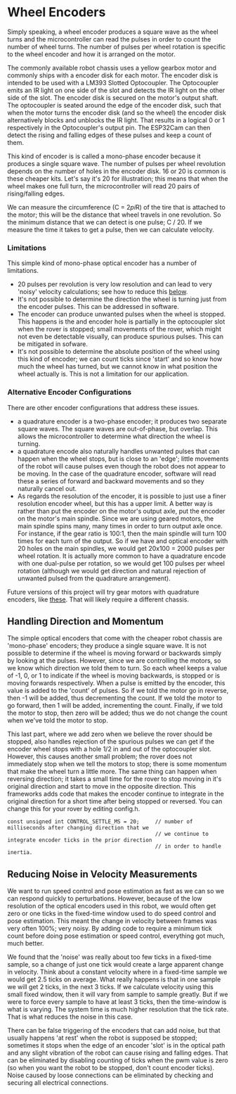 # Wheel Encoders

Simply speaking, a wheel encoder produces a square wave as the wheel turns and the microcontroller can read the pulses in order to count the number of wheel turns.  The number of pulses per wheel rotation is specific to the wheel encoder and how it is arranged on the motor.    

The commonly available robot chassis uses a yellow gearbox motor and commonly ships with a encoder disk for each motor.  The encoder disk is intended to be used with a LM393 Slotted Optocoupler.  The Optocoupler emits an IR light on one side of the slot and detects the IR light on the other side of the slot.  The encoder disk is secured on the motor's output shaft.  The optocoupler is seated around the edge of the encoder disk, such that when the motor turns the encoder disk (and so the wheel) the encoder disk alternatively blocks and unblocks the IR light.  That results in a logical 0 or 1 respectively in the Optocoupler's output pin. The ESP32Cam can then detect the rising and falling edges of these pulses and keep a count of them.

This kind of encoder is is called a mono-phase encoder because it produces a single square wave.  The number of pulses per wheel revolution depends on the number of holes in the encoder disk.  16 or 20 is common is these cheaper kits.  Let's say it's 20 for illustration; this means that when the wheel makes one full turn, the microcontroller will read 20 pairs of rising/falling edges.  

We can measure the circumference (C = 2*pi*R) of the tire that is attached to the motor; this will be the distance that wheel travels in one revolution.  So the minimum distance that we can detect is one pulse; C / 20.  If we measure the time it takes to get a pulse, then we can calculate velocity.  

### Limitations
This simple kind of mono-phase optical encoder has a number of limitations.  
- 20 pulses per revolution is very low resolution and can lead to very 'noisy' velocity calculations; see how to reduce this [below](#reducing-noise-in-velocity-measurements).  
- It's not possible to determine the direction the wheel is turning just from the encoder pulses.  This can be addressed in software.
- The encoder can produce unwanted pulses when the wheel is stopped.  This happens is the and encoder hole is partially in the optocoupler slot when the rover is stopped; small movements of the rover, which might not even be detectable visually, can produce spurious pulses.  This can be mitigated in sofware.
- It's not possible to determine the absolute position of the wheel using this kind of encoder; we can count ticks since 'start' and so know how much the wheel has turned, but we cannot know in what position the wheel actually is.  This is not a limitation for our application.

### Alternative Encoder Configurations
There are other encoder configurations that address these issues.
- a quadrature encoder is a two-phase encoder; it produces two separate square waves.  The square waves are out-of-phase, but overlap.  This allows the microcontroller to determine what direction the wheel is turning.
- a quadrature encode also naturally handles unwanted pulses that can happen when the wheel stops, but is close to an 'edge'; little movements of the robot will cause pulses even though the robot does not appear to be moving.  In the case of the quadrature encoder, software will read these a series of forward and backward movements and so they naturally cancel out.
- As regards the resolution of the encoder, it is possible to just use a finer resolution encoder wheel, but this has a upper limit.  A better way is rather than put the encoder on the motor's output axle, put the encoder on the motor's main spindle.  Since we are using geared motors, the main spindle spins many, many times in order to turn output axle once.  For instance, if the gear ratio is 100:1, then the main spindle will turn 100 times for each turn of the output.  So if we have and optical encoder with 20 holes on the main spindles, we would get 20x100 = 2000 pulses per wheel rotation.  It is actually more common to have a quadrature encode with one dual-pulse per rotation, so we would get 100 pulses per wheel rotation (although we would get direction and natural rejection of unwanted pulsed from the quadrature arrangement).

Future versions of this project will try gear motors with quadrature encoders, like [these](https://www.amazon.com/Reduction-Multiple-Replacement-Velocity-Measurement/dp/B08DKJT2XF/ref=sr_1_25).  That will likely require a different chassis.


## Handling Direction and Momentum
The simple optical encoders that come with the cheaper robot chassis are 'mono-phase' encoders; they produce a single square wave.  It is not possible to determine if the wheel is moving forward or backwards simply by looking at the pulses.  However, since we are controlling the motors, so we know which direction we told them to turn.  So each wheel keeps a value of -1, 0, or 1 to indicate if the wheel is moving backwards, is stopped or is moving forwards respectively.  When a pulse is emitted by the encoder, this value is added to the 'count' of pulses.  So if we told the motor go in reverse, then -1 will be added, thus decrementing the count.  If we told the motor to go forward, then 1 will be added, incrementing the count.  Finally, if we told the motor to stop, then zero will be added; thus we do not change the count when we've told the motor to stop.  

This last part, where we add zero when we believe the rover should be stopped, also handles rejection of the spurious pulses we can get if the encoder wheel stops with a hole 1/2 in and out of the optocoupler slot.  However, this causes another small problem; the rover does not immediately stop when we tell the motors to stop; there is some momentum that make the wheel turn a little more.  The same thing can happen when reversing direction; it takes a small time for the rover to stop moving in it's original direction and start to move in the opposite direction.  This frameworks adds code that makes the encoder continue to integrate in the original direction for a short time after being stopped or reversed. You can change this for your rover by editing config.h.

```
const unsigned int CONTROL_SETTLE_MS = 20;     // number of milliseconds after changing direction that we
                                               // we continue to integrate encoder ticks in the prior direction
                                               // in order to handle inertia.
```





## Reducing Noise in Velocity Measurements

We want to run speed control and pose estimation as fast as we can so we can respond quickly to perturbations.  However, because of the low resolution of the optical encoders used in this robot, we would often get zero or one ticks in the fixed-time window used to do speed control and pose estimation.  This meant the change in velocity between frames was very often 100%; very noisy.  By adding code to require a minimum tick count before doing pose estimation or speed control, everything got much, much better.

We found that the 'noise' was really about too few ticks in a fixed-time sample, so a change of just one tick would create a large apparent change in velocity.  Think about a constant velocity where in a fixed-time sample we would get 2.5 ticks on average.  What really happens is that in one sample we will get 2 ticks, in the next 3 ticks.  If we calculate velocity using this small fixed window, then it will vary from sample to sample greatly.  But if we were to force every sample to have at least 3 ticks, then the time-window is what is varying. The system time is much higher resolution that the tick rate.  That is what reduces the noise in this case.  

There can be false triggering of the encoders that can add noise, but that usually happens 'at rest' when the robot is supposed be stopped; sometimes it stops when the edge of an encoder 'slot' is in the optical path and any slight vibration of the robot can cause rising and falling edges.  That can be eliminated by disabling counting of ticks when the pwm value is zero (so when you want the robot to be stopped, don't count encoder ticks). Noise caused by loose connections can be eliminated by checking and securing all electrical connections.
